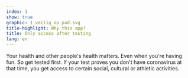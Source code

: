 ```yaml
---
index: 1
show: true
graphic: 1_veilig_op_pad.svg
title-highlight: Why this app?
title: Only access after testing
lang: en
---
```

Your health and other people's health matters. Even when you're having fun. So get tested first. If your test proves you don't have coronavirus at that time, you get access to certain social, cultural or athletic activities.
